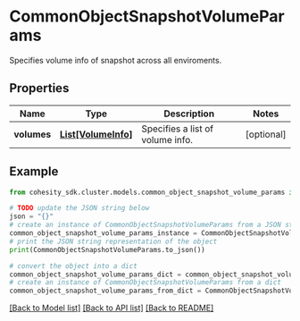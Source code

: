 # CommonObjectSnapshotVolumeParams

Specifies volume info of snapshot across all enviroments.

## Properties

Name | Type | Description | Notes
------------ | ------------- | ------------- | -------------
**volumes** | [**List[VolumeInfo]**](VolumeInfo.md) | Specifies a list of volume info. | [optional] 

## Example

```python
from cohesity_sdk.cluster.models.common_object_snapshot_volume_params import CommonObjectSnapshotVolumeParams

# TODO update the JSON string below
json = "{}"
# create an instance of CommonObjectSnapshotVolumeParams from a JSON string
common_object_snapshot_volume_params_instance = CommonObjectSnapshotVolumeParams.from_json(json)
# print the JSON string representation of the object
print(CommonObjectSnapshotVolumeParams.to_json())

# convert the object into a dict
common_object_snapshot_volume_params_dict = common_object_snapshot_volume_params_instance.to_dict()
# create an instance of CommonObjectSnapshotVolumeParams from a dict
common_object_snapshot_volume_params_from_dict = CommonObjectSnapshotVolumeParams.from_dict(common_object_snapshot_volume_params_dict)
```
[[Back to Model list]](../README.md#documentation-for-models) [[Back to API list]](../README.md#documentation-for-api-endpoints) [[Back to README]](../README.md)


